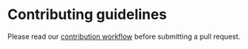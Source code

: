 # Contributing guidelines

Please read our [contribution workflow][contributing] before submitting a pull request.

[contributing]: https://github.com/ozonru/etcd/blob/master/CONTRIBUTING.md#contribution-flow
